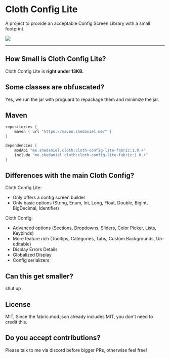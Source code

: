 # Cloth Config Lite

A project to provide an acceptable Config Screen Library with a small footprint.

![](https://i.imgur.com/kfJOtwt.png)

---

## How Small is Cloth Config Lite?
Cloth Config Lite is **right under 13KB.**

## Some classes are obfuscated?
Yes, we run the jar with proguard to repackage them and minimize the jar.

## Maven
```groovy
repositories {
    maven { url "https://maven.shedaniel.me/" }
}

dependencies {
    modApi "me.shedaniel.cloth:cloth-config-lite-fabric:1.0.+"
    include "me.shedaniel.cloth:cloth-config-lite-fabric:1.0.+"
}
```

## Differences with the main Cloth Config?
Cloth Config Lite:
- Only offers a config screen builder
- Only basic options (String, Enum, Int, Long, Float, Double, BigInt, BigDecimal, Identifier)

Cloth Config:
- Advanced options (Sections, Dropdowns, Sliders, Color Picker, Lists, Keybinds)
- More feature rich (Tooltips, Categories, Tabs, Custom Backgrounds, Un-editable)
- Display Errors Details
- Globalized Display
- Config serializers

## Can this get smaller?
shut up

## License
MIT, Since the fabric.mod.json already includes MIT, you don't need to credit this.

## Do you accept contributions?
Please talk to me via discord before bigger PRs, otherwise feel free!
